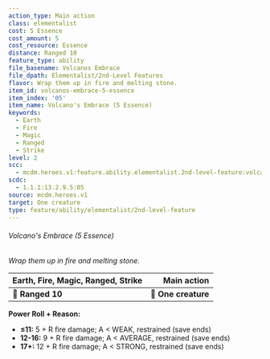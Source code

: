 ```yaml
---
action_type: Main action
class: elementalist
cost: 5 Essence
cost_amount: 5
cost_resource: Essence
distance: Ranged 10
feature_type: ability
file_basename: Volcanos Embrace
file_dpath: Elementalist/2nd-Level Features
flavor: Wrap them up in fire and melting stone.
item_id: volcanos-embrace-5-essence
item_index: '05'
item_name: Volcano's Embrace (5 Essence)
keywords:
  - Earth
  - Fire
  - Magic
  - Ranged
  - Strike
level: 2
scc:
  - mcdm.heroes.v1:feature.ability.elementalist.2nd-level-feature:volcanos-embrace-5-essence
scdc:
  - 1.1.1:13.2.9.5:05
source: mcdm.heroes.v1
target: One creature
type: feature/ability/elementalist/2nd-level-feature
---
```


###### Volcano's Embrace (5 Essence)

*Wrap them up in fire and melting stone.*

| **Earth, Fire, Magic, Ranged, Strike** |     **Main action** |
| -------------------------------------- | ------------------: |
| **📏 Ranged 10**                       | **🎯 One creature** |

**Power Roll + Reason:**

- **≤11:** 5 + R fire damage; A < WEAK, restrained (save ends)
- **12-16:** 9 + R fire damage; A < AVERAGE, restrained (save ends)
- **17+:** 12 + R fire damage; A < STRONG, restrained (save ends)
